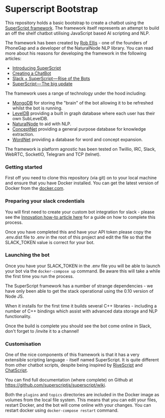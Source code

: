 # Superscript Bootstrap

This repository holds a basic bootstrap to create a chatbot using the [SuperScript framework](http://superscriptjs.com).  The framework itself represents an attempt to build an off the shelf chatbot utilising JavaScript based AI scripting and NLP.

The framework has been created by [Rob Ellis](http://silentrob.me) - one of the founders of PhoneGap and a developer of the NaturalNode NLP library.  You can read more about his reasons for developing the framework in the following articles:

* [Introducing SuperScript](https://medium.com/@rob_ellis/superscript-ce40e9720bef)
* [Creating a ChatBot](https://medium.freecodecamp.com/creating-a-chat-bot-42861e6a2acd)
* [Slack + SuperScript — Rise of the Bots](https://medium.com/@rob_ellis/slack-superscript-rise-of-the-bots-bba8506a043c)
* [SuperScript — The big update](https://medium.com/@rob_ellis/superscript-the-big-update-3fa8099ab89a)

The framework uses a range of technology under the hood including:

* [MongoDB](https://www.mongodb.com/) for storing the "brain" of the bot allowing it to be refreshed whilst the bot is running.
* [LevelDB](http://leveldb.org/) providing a built in graph database where each user has their own SubLevelDB. 
* [NaturalNode](https://github.com/NaturalNode/natural) to aid with NLP.
* [ConceptNet](http://conceptnet5.media.mit.edu/) providing a general purpose database for knowledge extraction.
* [WordNet](https://wordnet.princeton.edu/) providing a database for word and concept expansion. 

The framework is platform agnostic has been tested on Twillio, IRC, Slack, WebRTC, SocketIO, Telegram and TCP (telnet).

### Getting started

First off you need to clone this repository (via git) on to your local machine and ensure that you have Docker installed.  You can get the latest version of Docker from the [docker.com](https://www.docker.com/products/docker).

### Preparing your slack credentials

You will first need to create your custom bot integration for slack - please see the [Innovation how-to article here](https://confluence.dwp.gov.uk/display/IN/Create+a+custom+bot+integration+for+Slack) for a guide on how to complete this process.

Once you have completed this and have your API token please copy the .env.dist file to .env in the root of this project and edit the file so that the SLACK_TOKEN value is correct for your bot.

### Launching the bot

Once you have your SLACK_TOKEN in the .env file you will be able to launch your bot via the `docker-compose up` command.  Be aware this will take a while the first time you run the process.

The SuperScript framework has a number of strange dependencies - we have only been able to get the stack operational using the 0.10 version of Node JS.

When it installs for the first time it builds several C++ libraries - including a number of C++ bindings which assist with advanced data storage and NLP functionality.

Once the build is complete you should see the bot come online in Slack, don't forget to /invite it to a channel!

### Customisation

One of the nice components of this framework is that it has a very extensible scripting language - itself named SuperScript.  It is quite different from other chatbot scripts, despite being inspired by [RiveScript](https://www.rivescript.com/) and [ChatScript](http://chatscript.sourceforge.net/).

You can find full documentation (where complete) on Github at https://github.com/superscriptjs/superscript/wiki.

Both the `plugins` and `topics` directories are included in the Docker image as volumes from the local file system.  This means that you can edit your files, restart Docker, and the bot will come online with your changes.  You can restart docker using `docker-compose restart` command.